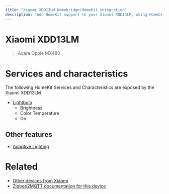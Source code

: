 ```yaml
---
title: "Xiaomi XDD13LM Homebridge/HomeKit integration"
description: "Add HomeKit support to your Xiaomi XDD13LM, using Homebridge, Zigbee2MQTT and homebridge-z2m."
---
```

<!---
This file has been GENERATED using src/docgen/docgen.ts
DO NOT EDIT THIS FILE MANUALLY!
-->
# Xiaomi XDD13LM
> Aqara Opple MX480


# Services and characteristics
The following HomeKit Services and Characteristics are exposed by
the Xiaomi XDD13LM

* [Lightbulb](../../light.md)
  * Brightness
  * Color Temperature
  * On


## Other features
* [Adaptive Lighting](../../light.md)


# Related
* [Other devices from Xiaomi](../index.md#xiaomi)
* [Zigbee2MQTT documentation for this device](https://www.zigbee2mqtt.io/devices/XDD13LM.html)